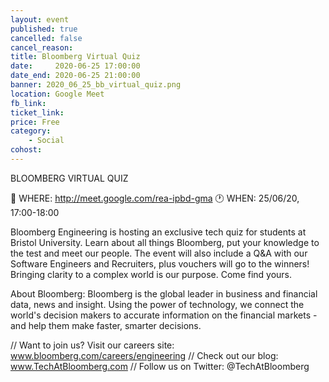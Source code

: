 ```yaml
---
layout: event
published: true
cancelled: false
cancel_reason:
title: Bloomberg Virtual Quiz
date:     2020-06-25 17:00:00
date_end: 2020-06-25 21:00:00
banner: 2020_06_25_bb_virtual_quiz.png
location: Google Meet
fb_link:
ticket_link:
price: Free
category:
    - Social
cohost:
---
```

BLOOMBERG VIRTUAL QUIZ

📍 WHERE: http://meet.google.com/rea-ipbd-gma
🕐 WHEN: 25/06/20, 17:00-18:00

Bloomberg Engineering is hosting an exclusive tech quiz for students at Bristol University. Learn about all things Bloomberg, put your knowledge to the test and meet our people. The event will also include a Q&A with our Software Engineers and Recruiters, plus vouchers will go to the winners! Bringing clarity to a complex world is our purpose. Come find yours.

About Bloomberg:
Bloomberg is the global leader in business and financial data, news and insight. Using the power of technology, we connect the world's decision makers to accurate information on the financial markets - and help them make faster, smarter decisions.

// Want to join us? Visit our careers site: www.bloomberg.com/careers/engineering
// Check out our blog: www.TechAtBloomberg.com
// Follow us on Twitter: @TechAtBloomberg
